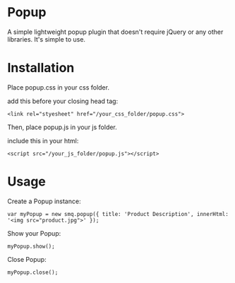 # Popup
A simple lightweight popup plugin that doesn't require jQuery or any other libraries. It's simple to use.


# Installation
Place popup.css in your css folder.

add this before your closing head tag:

`<link rel="styesheet" href="/your_css_folder/popup.css">`

Then, place popup.js in your js folder.

include this in your html:

`<script src="/your_js_folder/popup.js"></script>`

# Usage

Create a Popup instance:

`
var myPopup = new smq.popup({
  title: 'Product Description',
  innerHtml: '<img src="product.jpg">'
});
`

Show your Popup:

`myPopup.show();`

Close Popup:

`myPopup.close();`
